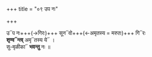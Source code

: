 +++
title = "०९ उप नः"

+++

उ᳓प नः+++(→गिरः)+++ सून᳓वो+++(←अमृतस्य = मरुतः)+++ गि᳓रः  
**शृण्व᳓न्त्व्** अमृ᳓तस्य ये᳓ ।  
सु-मृळीका᳓ **भवन्तु** नः ॥
